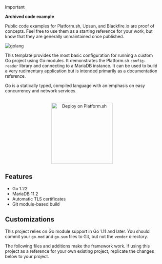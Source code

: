 > [!IMPORTANT]
> **Archived code example**
>
> Public code examples for Platform.sh, Upsun, and Blackfire.io are proof of concepts.
> Feel free to use them as a starting reference for your work, but know that they are generally unmaintained once published.

![golang](https://socialify.git.ci/platformsh/golang/image?description=1&descriptionEditable=%E2%9A%97%EF%B8%8F%20Deploy%20often.%20%F0%9F%9A%80%20Deploy%20Friday!&font=Jost&language=1&logo=https%3A%2F%2Fplatform.sh%2Fplatform-logos%2Ficons%2Fwhite%2FPlatformsh_Icon_white.svg&name=1&owner=1&pattern=Solid&theme=Dark)

This template provides the most basic configuration for running a custom Go project using Go modules.  It demonstrates the Platform.sh `config-reader` library and connecting to a MariaDB instance.  It can be used to build a very rudimentary application but is intended primarily as a documentation reference.

Go is a statically typed, compiled language with an emphasis on easy concurrency and network services.

<p align="center">
    <br/>
<a href="https://console.platform.sh/projects/create-project?template=https://github.com/platformsh/golang.git&utm_content=golang&utm_source=github&utm_medium=button&utm_campaign=deploy_on_platform">
    <img src="https://platform.sh/images/deploy/lg-blue.svg" alt="Deploy on Platform.sh" width="200px" />
</a>
</p>

## Features

* Go 1.22
* MariaDB 11.2
* Automatic TLS certificates
* Git module-based build

## Customizations

This project relies on Go module support in Go 1.11 and later.  You should commit your `go.mod` and `go.sum` files to Git, but not the `vendor` directory.

The following files and additions make the framework work.  If using this project as a reference for your own existing project, replicate the changes below to your project.
